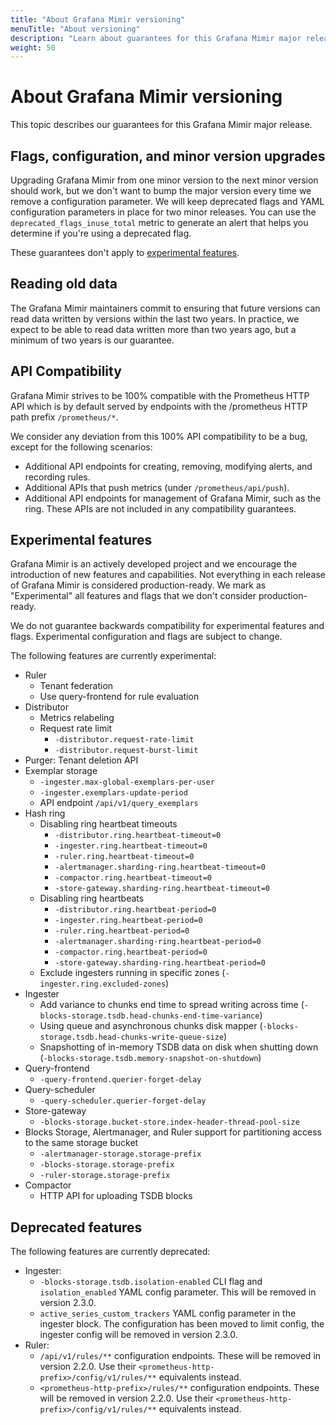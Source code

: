```yaml
---
title: "About Grafana Mimir versioning"
menuTitle: "About versioning"
description: "Learn about guarantees for this Grafana Mimir major release."
weight: 50
---
```


# About Grafana Mimir versioning

This topic describes our guarantees for this Grafana Mimir major release.

## Flags, configuration, and minor version upgrades

Upgrading Grafana Mimir from one minor version to the next minor version should work, but we don't want to bump the major version every time we remove a configuration parameter.
We will keep deprecated flags and YAML configuration parameters in place for two minor releases.
You can use the `deprecated_flags_inuse_total` metric to generate an alert that helps you determine if you're using a deprecated flag.

These guarantees don't apply to [experimental features](#experimental-features).

## Reading old data

The Grafana Mimir maintainers commit to ensuring that future versions can read data written by versions within the last two years.
In practice, we expect to be able to read data written more than two years ago, but a minimum of two years is our guarantee.

## API Compatibility

Grafana Mimir strives to be 100% compatible with the Prometheus HTTP API which is by default served by endpoints with the /prometheus HTTP path prefix `/prometheus/*`.

We consider any deviation from this 100% API compatibility to be a bug, except for the following scenarios:

- Additional API endpoints for creating, removing, modifying alerts, and recording rules.
- Additional APIs that push metrics (under `/prometheus/api/push`).
- Additional API endpoints for management of Grafana Mimir, such as the ring. These APIs are not included in any compatibility guarantees.

## Experimental features

Grafana Mimir is an actively developed project and we encourage the introduction of new features and capabilities.
Not everything in each release of Grafana Mimir is considered production-ready.
We mark as "Experimental" all features and flags that we don't consider production-ready.

We do not guarantee backwards compatibility for experimental features and flags.
Experimental configuration and flags are subject to change.

The following features are currently experimental:

- Ruler
  - Tenant federation
  - Use query-frontend for rule evaluation
- Distributor
  - Metrics relabeling
  - Request rate limit
    - `-distributor.request-rate-limit`
    - `-distributor.request-burst-limit`
- Purger: Tenant deletion API
- Exemplar storage
  - `-ingester.max-global-exemplars-per-user`
  - `-ingester.exemplars-update-period`
  - API endpoint `/api/v1/query_exemplars`
- Hash ring
  - Disabling ring heartbeat timeouts
    - `-distributor.ring.heartbeat-timeout=0`
    - `-ingester.ring.heartbeat-timeout=0`
    - `-ruler.ring.heartbeat-timeout=0`
    - `-alertmanager.sharding-ring.heartbeat-timeout=0`
    - `-compactor.ring.heartbeat-timeout=0`
    - `-store-gateway.sharding-ring.heartbeat-timeout=0`
  - Disabling ring heartbeats
    - `-distributor.ring.heartbeat-period=0`
    - `-ingester.ring.heartbeat-period=0`
    - `-ruler.ring.heartbeat-period=0`
    - `-alertmanager.sharding-ring.heartbeat-period=0`
    - `-compactor.ring.heartbeat-period=0`
    - `-store-gateway.sharding-ring.heartbeat-period=0`
  - Exclude ingesters running in specific zones (`-ingester.ring.excluded-zones`)
- Ingester
  - Add variance to chunks end time to spread writing across time (`-blocks-storage.tsdb.head-chunks-end-time-variance`)
  - Using queue and asynchronous chunks disk mapper (`-blocks-storage.tsdb.head-chunks-write-queue-size`)
  - Snapshotting of in-memory TSDB data on disk when shutting down (`-blocks-storage.tsdb.memory-snapshot-on-shutdown`)
- Query-frontend
  - `-query-frontend.querier-forget-delay`
- Query-scheduler
  - `-query-scheduler.querier-forget-delay`
- Store-gateway
  - `-blocks-storage.bucket-store.index-header-thread-pool-size`
- Blocks Storage, Alertmanager, and Ruler support for partitioning access to the same storage bucket
  - `-alertmanager-storage.storage-prefix`
  - `-blocks-storage.storage-prefix`
  - `-ruler-storage.storage-prefix`
- Compactor
  - HTTP API for uploading TSDB blocks

## Deprecated features

The following features are currently deprecated:

- Ingester:
  - `-blocks-storage.tsdb.isolation-enabled` CLI flag and `isolation_enabled` YAML config parameter. This will be removed in version 2.3.0.
  - `active_series_custom_trackers` YAML config parameter in the ingester block. The configuration has been moved to limit config, the ingester config will be removed in version 2.3.0.
- Ruler:
  - `/api/v1/rules/**` configuration endpoints. These will be removed in version 2.2.0. Use their `<prometheus-http-prefix>/config/v1/rules/**` equivalents instead.
  - `<prometheus-http-prefix>/rules/**` configuration endpoints. These will be removed in version 2.2.0. Use their `<prometheus-http-prefix>/config/v1/rules/**` equivalents instead.
